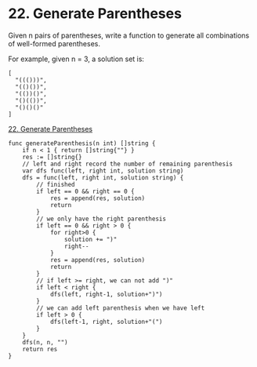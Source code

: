 # 22. Generate Parentheses

Given n pairs of parentheses, write a function to generate all combinations of well-formed parentheses.

For example, given n = 3, a solution set is:
```
[
  "((()))",
  "(()())",
  "(())()",
  "()(())",
  "()()()"
]
```

[22. Generate Parentheses](https://leetcode.com/problems/generate-parentheses/)


```golang
func generateParenthesis(n int) []string {
    if n < 1 { return []string{""} }
    res := []string{}
    // left and right record the number of remaining parenthesis
    var dfs func(left, right int, solution string)
    dfs = func(left, right int, solution string) {
        // finished
        if left == 0 && right == 0 {
            res = append(res, solution)
            return
        }
        // we only have the right parenthesis
        if left == 0 && right > 0 {
            for right>0 {
                solution += ")"
                right--
            }
            res = append(res, solution)
            return
        }
        // if left >= right, we can not add ")"
        if left < right {
            dfs(left, right-1, solution+")")
        }
        // we can add left parenthesis when we have left
        if left > 0 {
            dfs(left-1, right, solution+"(")
        }
    }
    dfs(n, n, "")
    return res
}
```